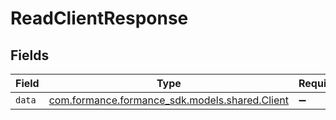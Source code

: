 # ReadClientResponse


## Fields

| Field                                                                           | Type                                                                            | Required                                                                        | Description                                                                     |
| ------------------------------------------------------------------------------- | ------------------------------------------------------------------------------- | ------------------------------------------------------------------------------- | ------------------------------------------------------------------------------- |
| `data`                                                                          | [com.formance.formance_sdk.models.shared.Client](../../models/shared/Client.md) | :heavy_minus_sign:                                                              | N/A                                                                             |
